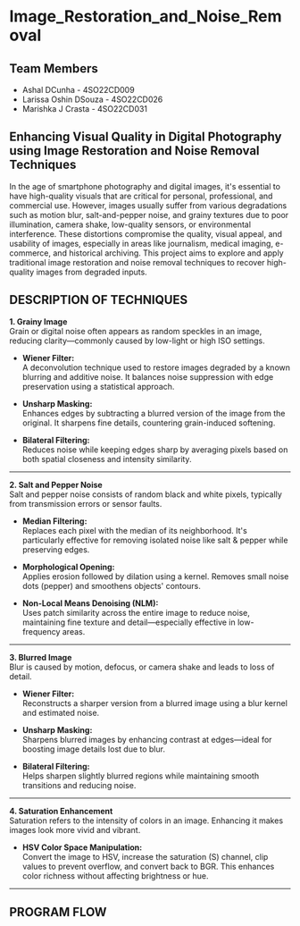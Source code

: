 # Image_Restoration_and_Noise_Removal

## Team Members

- Ashal DCunha - 4SO22CD009  
- Larissa Oshin DSouza - 4SO22CD026  
- Marishka J Crasta - 4SO22CD031  

## Enhancing Visual Quality in Digital Photography using Image Restoration and Noise Removal Techniques

In the age of smartphone photography and digital images, it's essential to have high-quality visuals that are critical for personal, professional, and commercial use. However, images usually suffer from various degradations such as motion blur, salt-and-pepper noise, and grainy textures due to poor illumination, camera shake, low-quality sensors, or environmental interference. These distortions compromise the quality, visual appeal, and usability of images, especially in areas like journalism, medical imaging, e-commerce, and historical archiving. This project aims to explore and apply traditional image restoration and noise removal techniques to recover high-quality images from degraded inputs.

## DESCRIPTION OF TECHNIQUES

**1. Grainy Image**  
Grain or digital noise often appears as random speckles in an image, reducing clarity—commonly caused by low-light or high ISO settings.

- **Wiener Filter:**  
  A deconvolution technique used to restore images degraded by a known blurring and additive noise. It balances noise suppression with edge preservation using a statistical approach.

- **Unsharp Masking:**  
  Enhances edges by subtracting a blurred version of the image from the original. It sharpens fine details, countering grain-induced softening.

- **Bilateral Filtering:**  
  Reduces noise while keeping edges sharp by averaging pixels based on both spatial closeness and intensity similarity.

---

**2. Salt and Pepper Noise**  
Salt and pepper noise consists of random black and white pixels, typically from transmission errors or sensor faults.

- **Median Filtering:**  
  Replaces each pixel with the median of its neighborhood. It's particularly effective for removing isolated noise like salt & pepper while preserving edges.

- **Morphological Opening:**  
  Applies erosion followed by dilation using a kernel. Removes small noise dots (pepper) and smoothens objects' contours.

- **Non-Local Means Denoising (NLM):**  
  Uses patch similarity across the entire image to reduce noise, maintaining fine texture and detail—especially effective in low-frequency areas.

---

**3. Blurred Image**  
Blur is caused by motion, defocus, or camera shake and leads to loss of detail.

- **Wiener Filter:**  
  Reconstructs a sharper version from a blurred image using a blur kernel and estimated noise.

- **Unsharp Masking:**  
  Sharpens blurred images by enhancing contrast at edges—ideal for boosting image details lost due to blur.

- **Bilateral Filtering:**  
  Helps sharpen slightly blurred regions while maintaining smooth transitions and reducing noise.

---

**4. Saturation Enhancement**  
Saturation refers to the intensity of colors in an image. Enhancing it makes images look more vivid and vibrant.

- **HSV Color Space Manipulation:**  
  Convert the image to HSV, increase the saturation (S) channel, clip values to prevent overflow, and convert back to BGR. This enhances color richness without affecting brightness or hue.

---

## PROGRAM FLOW

